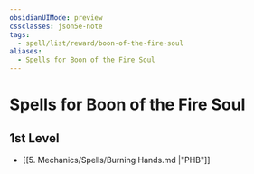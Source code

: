 ```yaml
---
obsidianUIMode: preview
cssclasses: json5e-note
tags:
  - spell/list/reward/boon-of-the-fire-soul
aliases:
  - Spells for Boon of the Fire Soul
---
```

# Spells for Boon of the Fire Soul

## 1st Level

- [[5. Mechanics/Spells/Burning Hands.md \|"PHB"]]
